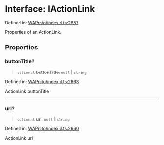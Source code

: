 # Interface: IActionLink

Defined in: [WAProto/index.d.ts:2657](https://github.com/Fokusdotid/Baileys/blob/c2e37a764497a58082d1525ba2f083f341e3eefa/WAProto/index.d.ts#L2657)

Properties of an ActionLink.

## Properties

### buttonTitle?

> `optional` **buttonTitle**: `null` \| `string`

Defined in: [WAProto/index.d.ts:2663](https://github.com/Fokusdotid/Baileys/blob/c2e37a764497a58082d1525ba2f083f341e3eefa/WAProto/index.d.ts#L2663)

ActionLink buttonTitle

***

### url?

> `optional` **url**: `null` \| `string`

Defined in: [WAProto/index.d.ts:2660](https://github.com/Fokusdotid/Baileys/blob/c2e37a764497a58082d1525ba2f083f341e3eefa/WAProto/index.d.ts#L2660)

ActionLink url
